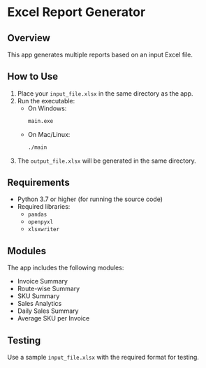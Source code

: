 # Excel Report Generator

## Overview
This app generates multiple reports based on an input Excel file.

## How to Use
1. Place your `input_file.xlsx` in the same directory as the app.
2. Run the executable:
   - On Windows:
     ```bash
     main.exe
     ```
   - On Mac/Linux:
     ```bash
     ./main
     ```
3. The `output_file.xlsx` will be generated in the same directory.

## Requirements
- Python 3.7 or higher (for running the source code)
- Required libraries:
  - `pandas`
  - `openpyxl`
  - `xlsxwriter`

## Modules
The app includes the following modules:
- Invoice Summary
- Route-wise Summary
- SKU Summary
- Sales Analytics
- Daily Sales Summary
- Average SKU per Invoice

## Testing
Use a sample `input_file.xlsx` with the required format for testing.
